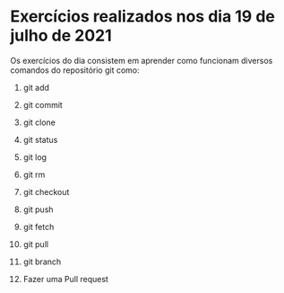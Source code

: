 # Exercícios realizados nos dia 19 de julho de 2021

Os exercícios do dia consistem em aprender como funcionam diversos comandos do repositório git como:

1. git add

2. git commit

3. git clone

4. git status

5. git log

6. git rm

7. git checkout

8. git push

9. git fetch

10. git pull

11. git branch

12. Fazer uma Pull request